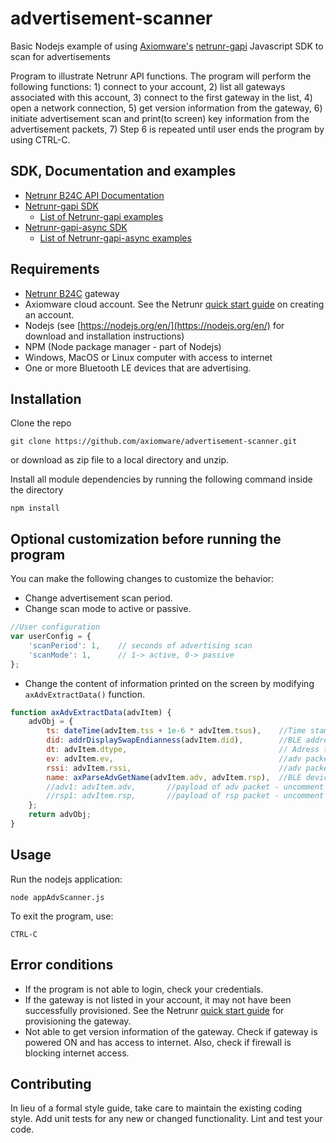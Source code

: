 # advertisement-scanner
Basic Nodejs example of using [Axiomware's](http://www.axiomware.com) [netrunr-gapi](http://www.axiomware.com/apidocs/index.html) Javascript SDK to scan for advertisements

Program to illustrate Netrunr API functions. The program will perform the following functions: 1) connect to your account, 2) list all gateways associated with this account, 3) connect to the first gateway in the list, 4) open a network connection, 5) get version information from the gateway, 6) initiate advertisement scan and print(to screen) key information from the advertisement packets, 7) Step 6 is repeated until user ends the program by using CTRL-C.

## SDK, Documentation and examples
- [Netrunr B24C API Documentation](http://www.axiomware.com/apidocs/index.html)
- [Netrunr-gapi SDK](https://github.com/axiomware/netrunr-gapi-js)
  - [List of Netrunr-gapi examples](https://github.com/axiomware/list-of-examples-netrunr-gapi)
- [Netrunr-gapi-async SDK](https://github.com/axiomware/netrunr-gapi-async-js)
  - [List of Netrunr-gapi-async examples](https://github.com/axiomware/list-of-examples-netrunr-gapi-async)

## Requirements

- [Netrunr B24C](http://www.axiomware.com/netrunr-b24c-product.html) gateway
- Axiomware cloud account. See the Netrunr [quick start guide](http://www.axiomware.com/page-netrunr-b24c-qs-guide.html) on creating an account.
- Nodejs (see [https://nodejs.org/en/](https://nodejs.org/en/) for download and installation instructions)
- NPM (Node package manager - part of Nodejs)   
- Windows, MacOS or Linux computer with access to internet
- One or more Bluetooth LE devices that are advertising.

## Installation

Clone the repo

`git clone https://github.com/axiomware/advertisement-scanner.git`

or download as zip file to a local directory and unzip.

Install all module dependencies by running the following command inside the directory

  `npm install`

## Optional customization before running the program
You can make the following changes to customize the behavior:
- Change advertisement scan period.
- Change scan mode to active or passive.

```javascript
//User configuration
var userConfig = {           
    'scanPeriod': 1,    // seconds of advertising scan
    'scanMode': 1,      // 1-> active, 0-> passive
};
```
- Change the content of information printed on the screen by modifying `axAdvExtractData()` function.
```javascript
function axAdvExtractData(advItem) {
    advObj = {
        ts: dateTime(advItem.tss + 1e-6 * advItem.tsus),    //Time stamp
        did: addrDisplaySwapEndianness(advItem.did),        //BLE address
        dt: advItem.dtype,                                  // Adress type
        ev: advItem.ev,                                     //adv packet type
        rssi: advItem.rssi,                                 //adv packet RSSI in dBm
        name: axParseAdvGetName(advItem.adv, advItem.rsp),  //BLE device name
        //adv1: advItem.adv,       //payload of adv packet - uncomment to print on screen
        //rsp1: advItem.rsp,       //payload of rsp packet - uncomment to print on screen
    };
    return advObj;
}
```

## Usage

Run the nodejs application:

    node appAdvScanner.js

To exit the program, use:

    CTRL-C  

## Error conditions

- If the program is not able to login, check your credentials.
- If the gateway is not listed in your account, it may not have been successfully provisioned. See the Netrunr [quick start guide](http://www.axiomware.com/page-netrunr-b24c-qs-guide.html) for provisioning the gateway.
- Not able to get version information of the gateway. Check if gateway is powered ON and has access to internet. Also, check if firewall is blocking internet access.

## Contributing

In lieu of a formal style guide, take care to maintain the existing coding style. Add unit tests for any new or changed functionality. Lint and test your code.
